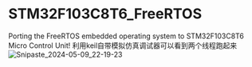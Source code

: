 # STM32F103C8T6_FreeRTOS
Porting the FreeRTOS embedded operating system to STM32F103C8T6 Micro Control Unit!
利用keil自带模拟仿真调试器可以看到两个线程跑起来
![Snipaste_2024-05-09_22-19-23](https://github.com/0x59950/STM32F103C8T6_FreeRTOS/assets/54783648/cc323b3c-57e0-4f44-aa87-be52a924277a)
